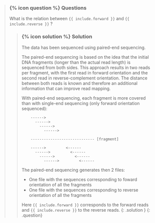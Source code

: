 > ### {% icon question %} Questions
>
> What is the relation between `{{ include.forward }}` and `{{ include.reverse }}` ?
>
> > ### {% icon solution %} Solution
> > The data has been sequenced using paired-end sequencing. 
> >
> > The paired-end sequencing is based on the idea that the initial DNA fragments (longer than the actual read length) is sequenced from both sides. This approach results in two reads per fragment, with the first read in forward orientation and the second read in reverse-complement orientation. The distance between both reads is known and therefore an additional information that can improve read mapping.
> > 
> > With paired-end sequencing, each fragment is more covered than with single-end sequencing (only forward orientation sequenced):
> >
> > ```
> >     ------>
> >       ------>
> >         ------>
> >           ------>
> >
> >     ----------------------------- [fragment]
> >
> >     ------>         <------
> >       ------>         <------
> >         ------>         <------
> >           ------>         <------
> > ```
> > 
> > The paired-end sequencing generates then 2 files:
> > - One file with the sequences corresponding to foward orientation of all the fragments
> > - One file with the sequences corresponding to reverse orientation of all the fragments
> >
> > Here `{{ include.forward }}` corresponds to the forward reads and `{{ include.reverse }}` to the reverse reads.
> {: .solution }
{: .question}